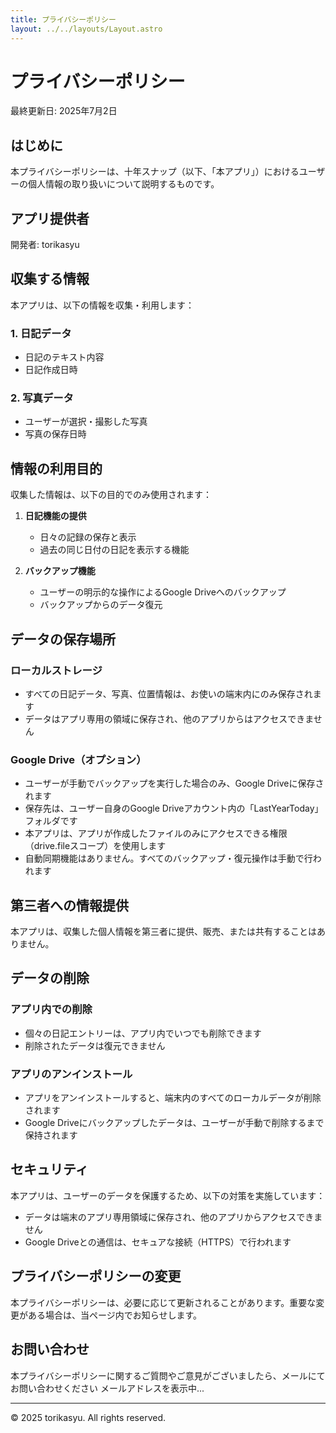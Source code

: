 ```yaml
---
title: プライバシーポリシー
layout: ../../layouts/Layout.astro
---
```


# プライバシーポリシー

最終更新日: 2025年7月2日

## はじめに

本プライバシーポリシーは、十年スナップ（以下、「本アプリ」）におけるユーザーの個人情報の取り扱いについて説明するものです。

## アプリ提供者

開発者: torikasyu

## 収集する情報

本アプリは、以下の情報を収集・利用します：

### 1. 日記データ
- 日記のテキスト内容
- 日記作成日時

### 2. 写真データ
- ユーザーが選択・撮影した写真
- 写真の保存日時

## 情報の利用目的

収集した情報は、以下の目的でのみ使用されます：

1. **日記機能の提供**
   - 日々の記録の保存と表示
   - 過去の同じ日付の日記を表示する機能

2. **バックアップ機能**
   - ユーザーの明示的な操作によるGoogle Driveへのバックアップ
   - バックアップからのデータ復元

## データの保存場所

### ローカルストレージ
- すべての日記データ、写真、位置情報は、お使いの端末内にのみ保存されます
- データはアプリ専用の領域に保存され、他のアプリからはアクセスできません

### Google Drive（オプション）
- ユーザーが手動でバックアップを実行した場合のみ、Google Driveに保存されます
- 保存先は、ユーザー自身のGoogle Driveアカウント内の「LastYearToday」フォルダです
- 本アプリは、アプリが作成したファイルのみにアクセスできる権限（drive.fileスコープ）を使用します
- 自動同期機能はありません。すべてのバックアップ・復元操作は手動で行われます

## 第三者への情報提供

本アプリは、収集した個人情報を第三者に提供、販売、または共有することはありません。

## データの削除

### アプリ内での削除
- 個々の日記エントリーは、アプリ内でいつでも削除できます
- 削除されたデータは復元できません

### アプリのアンインストール
- アプリをアンインストールすると、端末内のすべてのローカルデータが削除されます
- Google Driveにバックアップしたデータは、ユーザーが手動で削除するまで保持されます

## セキュリティ

本アプリは、ユーザーのデータを保護するため、以下の対策を実施しています：
- データは端末のアプリ専用領域に保存され、他のアプリからアクセスできません
- Google Driveとの通信は、セキュアな接続（HTTPS）で行われます

## プライバシーポリシーの変更

本プライバシーポリシーは、必要に応じて更新されることがあります。重要な変更がある場合は、当ページ内でお知らせします。

## お問い合わせ

本プライバシーポリシーに関するご質問やご意見がございましたら、メールにてお問い合わせください
<span id="support-email">メールアドレスを表示中...</span>

<script>
  const parts = ['tanaka', '.', 'hiroki', '@', 'gmail', '.', 'com'];
  const email = parts.join('');
  const element = document.getElementById('support-email');
  if (element) {
    element.innerHTML = `<a href="mailto:${email}?subject=十年スナップについて">${email}</a>`;
  }
</script>
---

© 2025 torikasyu. All rights reserved.